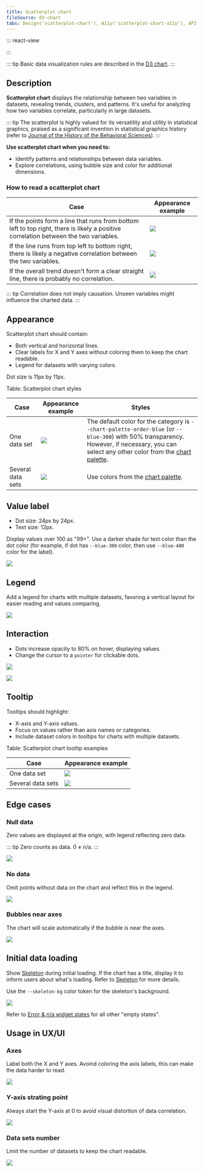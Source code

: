 ```yaml
---
title: Scatterplot chart
fileSource: d3-chart
tabs: Design('scatterplot-chart'), A11y('scatterplot-chart-a11y'), API('scatterplot-chart-api'), Examples('scatterplot-chart-d3-code'), Changelog('d3-chart-changelog')
---
```


::: react-view

<script lang="tsx">
import React from 'react';
import PlaygroundGeneration from '@components/PlaygroundGeneration';
import { chartPlayground } from '@components/ChartPlayground';
import { Chart, ScatterPlotChartProps } from '@semcore/d3-chart';

const data = [...Array(25).keys()].map((d, i) => ({
  x: i,
  y: Math.random() * 10,
  y2: Math.random() * 10,
  value: Math.round(Math.random() * 10),
}));

const App = PlaygroundGeneration((preview) => {
  const { select, radio, label, bool } = preview('Chart.ScatterPlot');

  const {
    direction,
    alignItems,
    justifyContent,
    showXAxis,
    showYAxis,
    showTooltip,
    showLegend,
    legendProps,
    patterns,
  } = chartPlayground({ select, radio, label, bool }, { direction: 'column' });

  const chartProps: ScatterPlotChartProps = {
    data,
    groupKey: 'x',
    plotWidth: 300,
    plotHeight: 300,
    direction,
    showTooltip,
    showXAxis,
    showYAxis,
    alignItems,
    justifyContent,
    patterns,
  };

  if (showLegend) {
    chartProps.legendProps = legendProps;
    chartProps.showLegend = true;
  } else {
    chartProps.showLegend = false;
  }

  return <Chart.ScatterPlot {...chartProps} valueKey={'value'} xTicksCount={10} yTicksCount={6} />;
}, {filterProps: ['data']});
</script>

:::

::: tip
Basic data visualization rules are described in the [D3 chart](/data-display/d3-chart/d3-chart).
:::

## Description

**Scatterplot chart** displays the relationship between two variables in datasets, revealing trends, clusters, and patterns. It's useful for analyzing how two variables correlate, particularly in large datasets.

::: tip
The scatterplot is highly valued for its versatility and utility in statistical graphics, praised as a significant invention in statistical graphics history (refer to [Journal of the History of the Behavioral Sciences](http://onlinelibrary.wiley.com/doi/10.1002/jhbs.20078/abstract)).
:::

**Use scatterplot chart when you need to:**

- Identify patterns and relationships between data variables.
- Explore correlations, using bubble size and color for additional dimensions.

### How to read a scatterplot chart

| Case                                                                                                                                 | Appearance example                                       |
| ------------------------------------------------------------------------------------------------------------------------------------ | -------------------------------------------------------- |
| If the points form a line that runs from bottom left to top right, there is likely a positive correlation between the two variables. | ![](static/positive-correlation.png) |
| If the line runs from top left to bottom right, there is likely a negative correlation between the two variables.                    | ![](static/negative-correlation.png) |
| If the overall trend doesn't form a clear straight line, there is probably no correlation.                                           | ![](static/no-correlation.png)             |

::: tip
Correlation does not imply causation. Unseen variables might influence the charted data.
:::

## Appearance

Scatterplot chart should contain:

- Both vertical and horizontal lines.
- Clear labels for X and Y axes without coloring them to keep the chart readable.
- Legend for datasets with varying colors.

Dot size is 11px by 11px.

Table: Scatterplot chart styles

| Case             | Appearance example                                     | Styles                                                                                                                                                                                    |
| ---------------- | ------------------------------------------------------ | ----------------------------------------------------------------------------------------------------------------------------------------------------------------------------------------- |
| One data set      | ![](static/no-correlation.png)              | The default color for the category is `--chart-palette-order-blue` (or `--blue-300`) with 50% transparency. However, if necessary, you can select any other color from the [chart palette](/data-display/color-palette/color-palette). |
| Several data sets | ![](static/positive-correlation-2.png) | Use colors from the [chart palette](/data-display/color-palette/color-palette).  |

## Value label

- Dot size: 24px by 24px.
- Text size: 12px.

Display values over 100 as "99+". Use a darker shade for text color than the dot color (for example, if dot has `--blue-300` color, then use `--blue-400` color for the label).

![](static/values-2.png)

## Legend

Add a legend for charts with multiple datasets, favoring a vertical layout for easier reading and values comparing.

![](static/two-categories.png)

## Interaction

- Dots increase opacity to 80% on hover, displaying values.
- Change the cursor to a `pointer` for clickable dots.

![](static/hover-2.png)

![](static/hover-1.png)

## Tooltip

Tooltips should highlight:

- X-axis and Y-axis values.
- Focus on values rather than axis names or categories.
- Include dataset colors in tooltips for charts with multiple datasets.

Table: Scatterplot chart tooltip examples

| Case             | Appearance example       |
| ---------------- | ------------------------ |
| One data set      | ![](static/hover-2.png) |
| Several data sets | ![](static/hover-1.png) |

## Edge cases

### Null data

Zero values are displayed at the origin, with legend reflecting zero data.

::: tip
Zero counts as data. 0 ≠ n/a.
:::

![](static/null-2.png)

### No data

Omit points without data on the chart and reflect this in the legend.

![](static/n-a-2.png)

### Bubbles near axes

The chart will scale automatically if the bubble is near the axes.

![](static/cut.png)

## Initial data loading

Show [Skeleton](/components/skeleton/skeleton) during initial loading. If the chart has a title, display it to inform users about what's loading. Refer to [Skeleton](/components/skeleton/skeleton) for more details.

Use the `--skeleton-bg` color token for the skeleton's background.        

![](static/scatterplot-chart-skeleton.png)

Refer to [Error & n/a widget states](/components/widget-empty/widget-empty) for all other "empty states".

## Usage in UX/UI

### Axes

Label both the X and Y axes. Avoind coloring the axis labels, this can make the data harder to read.

![](static/color-yes-no.png)

### Y-axis strating point

Always start the Y-axis at 0 to avoid visual distortion of data correlation.

![](static/axis-yes-no.png)

### Data sets number

Limit the number of datasets to keep the chart readable.

![](static/categories-yes-no.png)
